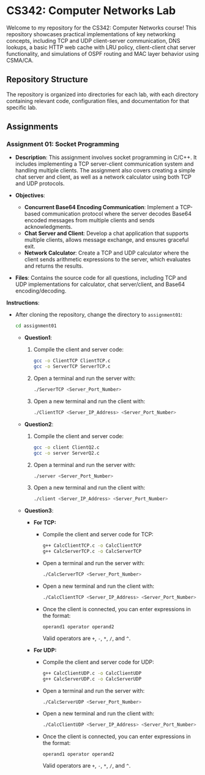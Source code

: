 
# CS342: Computer Networks Lab

Welcome to my repository for the CS342: Computer Networks course! This repository showcases practical implementations of key networking concepts, including TCP and UDP client-server communication, DNS lookups, a basic HTTP web cache with LRU policy, client-client chat server functionality, and simulations of OSPF routing and MAC layer behavior using CSMA/CA.

## Repository Structure

The repository is organized into directories for each lab, with each directory containing relevant code, configuration files, and documentation for that specific lab.

## Assignments

### Assignment 01: Socket Programming

- **Description**: This assignment involves socket programming in C/C++. It includes implementing a TCP server-client communication system and handling multiple clients. The assignment also covers creating a simple chat server and client, as well as a network calculator using both TCP and UDP protocols.

- **Objectives**:
  - **Concurrent Base64 Encoding Communication**: Implement a TCP-based communication protocol where the server decodes Base64 encoded messages from multiple clients and sends acknowledgments.
  - **Chat Server and Client**: Develop a chat application that supports multiple clients, allows message exchange, and ensures graceful exit.
  - **Network Calculator**: Create a TCP and UDP calculator where the client sends arithmetic expressions to the server, which evaluates and returns the results.

- **Files**:
   Contains the source code for all questions, including TCP and UDP implementations for calculator, chat server/client, and Base64 encoding/decoding.


**Instructions**:

- After cloning the repository, change the directory to `assignment01`:
    ```bash
    cd assignment01
    ```
  - **Question1**:
    1. Compile the client and server code:
        ```bash
        gcc -o ClientTCP ClientTCP.c
        gcc -o ServerTCP ServerTCP.c
        ```
    2. Open a terminal and run the server with:
        ```bash
        ./ServerTCP <Server_Port_Number>
        ```
    3. Open a new terminal and run the client with:
        ```bash
        ./ClientTCP <Server_IP_Address> <Server_Port_Number>
        ```

  - **Question2**:
    1. Compile the client and server code:
        ```bash
        gcc -o client ClientQ2.c
        gcc -o server ServerQ2.c
        ```

    2. Open a terminal and run the server with:
        ```bash
        ./server <Server_Port_Number>
        ```

    3. Open a new terminal and run the client with:
        ```bash
        ./client <Server_IP_Address> <Server_Port_Number>
        ```

  - **Question3**:
    - **For TCP:**
      - Compile the client and server code for TCP:
          ```bash
          g++ CalcClientTCP.c -o CalcClientTCP
          g++ CalcServerTCP.c -o CalcServerTCP
          ```

      - Open a terminal and run the server with:
          ```bash
          ./CalcServerTCP <Server_Port_Number>
          ```

      - Open a new terminal and run the client with:
          ```bash
          ./CalcClientTCP <Server_IP_Address> <Server_Port_Number>
          ```
      - Once the client is connected, you can enter expressions in the format:
          ```
          operand1 operator operand2
          ```
          Valid operators are `+`, `-`, `*`, `/`, and `^`.

    - **For UDP:**
      - Compile the client and server code for UDP:
        ```bash
        g++ CalcClientUDP.c -o CalcClientUDP 
        g++ CalcServerUDP.c -o CalcServerUDP 
        ```

      - Open a terminal and run the server with:
          ```bash
          ./CalcServerUDP <Server_Port_Number>
          ```

      - Open a new terminal and run the client with:
          ```bash
          ./CalcClientUDP <Server_IP_Address> <Server_Port_Number>
          ```

      - Once the client is connected, you can enter expressions in the format:
          ```
          operand1 operator operand2
          ```
          Valid operators are `+`, `-`, `*`, `/`, and `^`.